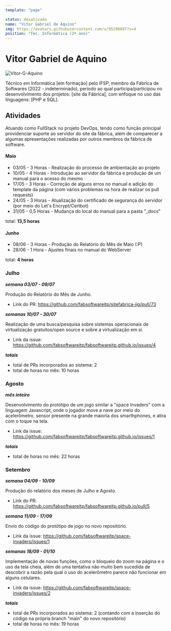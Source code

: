 ```yaml
---
template: "page"

status: desativado
name: "Vitor Gabriel de Aquino"
img: https://avatars.githubusercontent.com/u/95290697?v=4
position: "Tec. Informática (2º ano)"
---
```


# Vitor Gabriel de Aquino

![Vitor-G-Aquino](https://avatars.githubusercontent.com/u/95290697?v=4)

Técnico em Informática [em formação] pelo IFSP, membro da Fábrica de Softwares (2022 - indeterminado), período ao qual participa/participou no desenvolvimento dos projetos: [site da Fábrica], com enfoque no uso das linguagens: [PHP e SQL].

<!--## Perfil

## Evolução-->

## Atividades
Atuando como FullStack no projeto DevOps, tendo como função principal providenciar suporte ao servidor do site da fábrica, além de comparecer a algumas apresentações realizadas por outros membros da fábrica de software.

#### Maio

- 03/05 - 3 Horas - Realização do processo de ambientação ao projeto
- 10/05 - 4 Horas - Introdução ao servidor da fábrica e produção de um manual para o acesso do mesmo
- 17/05 - 3 Horas - Correção de alguns erros no manual e adição do template da página (com vários problemas na hora de realizar os pull requests)
- 24/05 - 3 Horas - Atualização do certificado de segurança do servidor (por meio do Let's Encrypt/Certbot) 
- 31/05 - 0,5 Horas - Mudança do local do manual para a pasta "_docs"

total: **13,5 horas**

#### Junho 

- 08/06 - 3 Horas - Produção do Relatório do Mês de Maio (:P)
- 28/06 - 1 Hora - Ajustes finais no manual do WebServer

total: **4 horas**

### Julho
***semana 03/07 - 09/07***

Produção do Relatório do Mês de Junho.

- Link do PR: https://github.com/fabsoftwareitp/sitefabrica-jig/pull/73

***semanas 10/07 - 30/07***

Realização de uma busca/pesquisa sobre sistemas operacionais de virtualização gratuitos/open source e sobre a virtualização em si.

- Link da issue: https://github.com/fabsoftwareitp/fabsoftwareitp.github.io/issues/4

***totais***
- total de PRs incorporados ao sistema: 2
- total de horas no mês: 10 horas

### Agosto
***mês inteiro***

Desenvolvimento do protótipo de um jogo similar a "space Invaders" com a linguagem Javascript, onde o jogador move a nave por meio do acelerômetro, sensor presente na grande maioria dos smarthphones, e atira com o toque na tela.

- Link da issue: https://github.com/fabsoftwareitp/fabsoftwareitp.github.io/issues/1

***totais***
- total de horas no mês: 22 horas

### Setembro
***semana 04/09 - 10/09***

Produção do relatório dos meses de Julho e Agosto.

- Link do PR: https://github.com/fabsoftwareitp/fabsoftwareitp.github.io/pull/5

***semana 11/09 - 17/09***

Envio do código do protótipo de jogo no novo repositório.

- Link da issue: https://github.com/fabsoftwareitp/space-invaders/issues/1

***semanas 18/09 - 01/10***

Implementação de novas funções, como o bloqueio do zoom na página e o uso da tela cheia, além de uma tentativa não muito bem sucedida de descobrir a razão pela qual o uso do acelerômetro parece não funcionar em alguns celulares.

- Link da issue: https://github.com/fabsoftwareitp/space-invaders/issues/2

***totais***
- total de PRs incorporados ao sistema: 2 (contando com a inserção do código na própria branch "main" do novo repositório)
- total de horas no mês: 19 horas

